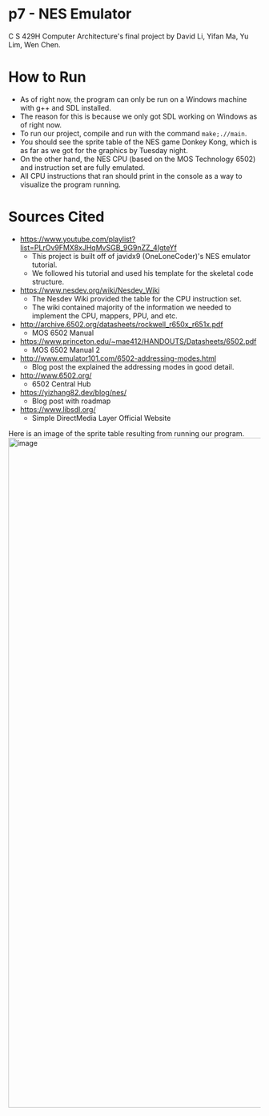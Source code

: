 # p7 - NES Emulator
C S 429H Computer Architecture's final project by David Li, Yifan Ma, Yu Lim, Wen Chen.

# How to Run
- As of right now, the program can only be run on a Windows machine with g++ and SDL installed.
- The reason for this is because we only got SDL working on Windows as of right now.
- To run our project, compile and run with the command ```make;.//main```.
- You should see the sprite table of the NES game Donkey Kong, which is as far as we got for the graphics by Tuesday night.
- On the other hand, the NES CPU (based on the MOS Technology 6502) and instruction set are fully emulated.
- All CPU instructions that ran should print in the console as a way to visualize the program running.

# Sources Cited 
- https://www.youtube.com/playlist?list=PLrOv9FMX8xJHqMvSGB_9G9nZZ_4IgteYf
  - This project is built off of javidx9 (OneLoneCoder)'s NES emulator tutorial.
  - We followed his tutorial and used his template for the skeletal code structure.
- https://www.nesdev.org/wiki/Nesdev_Wiki
  - The Nesdev Wiki provided the table for the CPU instruction set.
  - The wiki contained majority of the information we needed to implement the CPU, mappers, PPU, and etc.
- http://archive.6502.org/datasheets/rockwell_r650x_r651x.pdf
  - MOS 6502 Manual
- https://www.princeton.edu/~mae412/HANDOUTS/Datasheets/6502.pdf
  - MOS 6502 Manual 2
- http://www.emulator101.com/6502-addressing-modes.html
  - Blog post the explained the addressing modes in good detail.
- http://www.6502.org/
  - 6502 Central Hub
- https://yizhang82.dev/blog/nes/
  - Blog post with roadmap
- https://www.libsdl.org/
  - Simple DirectMedia Layer Official Website

Here is an image of the sprite table resulting from running our program.
<img width="1337" alt="image" src="https://user-images.githubusercontent.com/47618496/234450249-f6c975f4-a56c-4bb7-8a2d-063f82fdfa2c.png">
